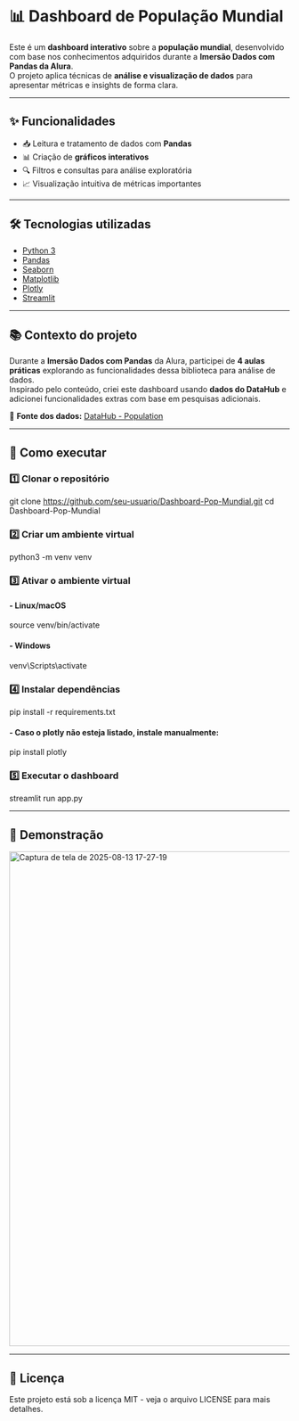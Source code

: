 # 📊 Dashboard de População Mundial

Este é um **dashboard interativo** sobre a **população mundial**, desenvolvido com base nos conhecimentos adquiridos durante a **Imersão Dados com Pandas da Alura**.  
O projeto aplica técnicas de **análise e visualização de dados** para apresentar métricas e insights de forma clara.

---

## ✨ Funcionalidades
- 📥 Leitura e tratamento de dados com **Pandas**  
- 📊 Criação de **gráficos interativos**  
- 🔍 Filtros e consultas para análise exploratória  
- 📈 Visualização intuitiva de métricas importantes  

---

## 🛠 Tecnologias utilizadas
- [Python 3](https://www.python.org/)
- [Pandas](https://pandas.pydata.org/)
- [Seaborn](https://seaborn.pydata.org/)
- [Matplotlib](https://matplotlib.org/)
- [Plotly](https://plotly.com/)
- [Streamlit](https://streamlit.io/)

---

## 📚 Contexto do projeto
Durante a **Imersão Dados com Pandas** da Alura, participei de **4 aulas práticas** explorando as funcionalidades dessa biblioteca para análise de dados.  
Inspirado pelo conteúdo, criei este dashboard usando **dados do DataHub** e adicionei funcionalidades extras com base em pesquisas adicionais.

📂 **Fonte dos dados:** [DataHub - Population](https://datahub.io/core/population)

---

## 🚀 Como executar

### 1️⃣ Clonar o repositório
git clone https://github.com/seu-usuario/Dashboard-Pop-Mundial.git
cd Dashboard-Pop-Mundial

### 2️⃣ Criar um ambiente virtual
python3 -m venv venv

### 3️⃣ Ativar o ambiente virtual

#### - Linux/macOS
  source venv/bin/activate

#### - Windows
  venv\Scripts\activate

### 4️⃣ Instalar dependências
pip install -r requirements.txt

#### - Caso o plotly não esteja listado, instale manualmente:
pip install plotly

### 5️⃣ Executar o dashboard
streamlit run app.py

---

## 📸 Demonstração

<img width="1603" height="888" alt="Captura de tela de 2025-08-13 17-27-19" src="https://github.com/user-attachments/assets/e1f2c2a0-87a2-40d7-944b-c481a6b9c291" />

---

## 📄 Licença

Este projeto está sob a licença MIT - veja o arquivo LICENSE para mais detalhes.
